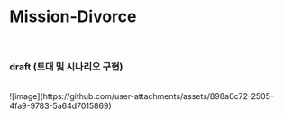 # Mission-Divorce
<br>

### draft (토대 및 시나리오 구현)
<br>
![image](https://github.com/user-attachments/assets/898a0c72-2505-4fa9-9783-5a64d7015869)


